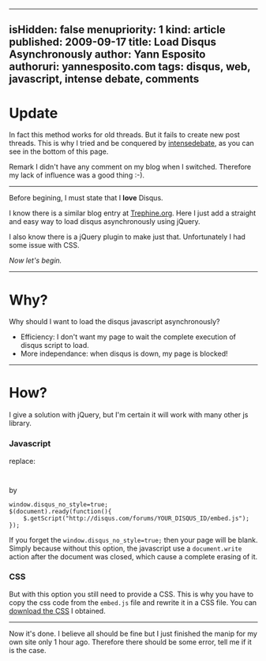 -----
isHidden:       false
menupriority:   1
kind:           article
published: 2009-09-17
title: Load Disqus Asynchronously
author: Yann Esposito
authoruri: yannesposito.com
tags:  disqus, web, javascript, intense debate, comments
-----

# Update

In fact this method works for old threads. But it fails to create new post threads. This is why I tried and be conquered by [intensedebate](http://intensedebate.com), as you can see in the bottom of this page.

Remark I didn't have any comment on my blog when I switched. Therefore my lack of influence was a good thing :-).

---

Before begining, I must state that I **love** Disqus. 

I know there is a similar blog entry at [Trephine.org](http://trephine.org/t/index.php?title=Site_improvements_-_fighting_with_Disqus). Here I just add a straight and easy way to load disqus asynchronously using jQuery. 

I also know there is a jQuery plugin to make just that. Unfortunately I had some issue with CSS.

*Now let's begin.*

---

# Why?

Why should I want to load the disqus javascript asynchronously?

  - Efficiency: I don't want my page to wait the complete execution of disqus script to load.
  - More independance: when disqus is down, my page is blocked!

---

# How?

I give a solution with jQuery, but I'm certain it will work with many other js library.

### Javascript

replace:

<div>
<pre><code class="javascript"><script type="text/javascript" src="http://disqus.com/forums/YOUR_DISQUS_ID/embed.js"></script>
</code></pre>
</div>

by

<div>
<pre><code class="javascript">window.disqus_no_style=true;
$(document).ready(function(){
    $.getScript("http://disqus.com/forums/YOUR_DISQUS_ID/embed.js");
});
</code></pre>
</div>

If you forget the `window.disqus_no_style=true;` then your page will be blank. Simply because without this option, the javascript use a `document.write` action after the document was closed, which cause a complete erasing of it.

### CSS

But with this option you still need to provide a CSS. This is why you have to copy the css code from the `embed.js` file and rewrite it in a CSS file. You can [download the CSS](/Scratch/en/blog/11_Load_Disqus_Asynchronously/code/original_disqus.css) I obtained.

---

Now it's done. I believe all should be fine but I just finished the manip for my own site only 1 hour ago. Therefore there should be some error, tell me if it is the case.
